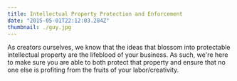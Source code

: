 ```yaml
---
title: Intellectual Property Protection and Enforcement
date: "2015-05-01T22:12:03.284Z"
thumbnail: ./guy.jpg
---
```


As creators ourselves, we know that the ideas that blossom into protectable intellectual property are the lifeblood of your business. As such, we're here to make sure you are able to both protect that property and ensure that no one else is profiting from the fruits of your labor/creativity.

